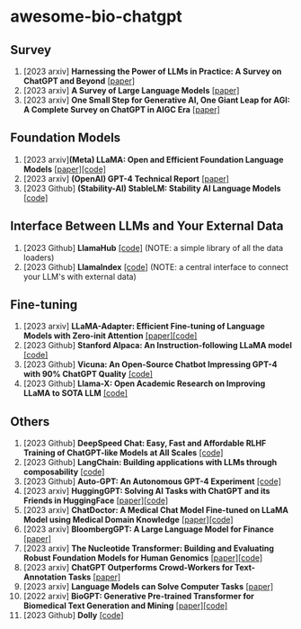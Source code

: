 # awesome-bio-chatgpt

## Survey
1. [2023 arxiv] **Harnessing the Power of LLMs in Practice: A Survey on ChatGPT and Beyond** [[paper]](https://www.researchgate.net/publication/370224758_Harnessing_the_Power_of_LLMs_in_Practice_A_Survey_on_ChatGPT_and_Beyond)
1. [2023 arxiv] **A Survey of Large Language Models** [[paper]](https://arxiv.org/abs/2303.18223)
1. [2023 arxiv] **One Small Step for Generative AI, One Giant Leap for AGI: A Complete Survey on ChatGPT in AIGC Era** [[paper]](https://arxiv.org/abs/2304.06488)

## Foundation Models
1. [2023 arxiv]**(Meta) LLaMA: Open and Efficient Foundation Language Models** [[paper]](https://arxiv.org/abs/2302.13971v1)[[code]](https://github.com/facebookresearch/llama)
1. [2023 arxiv] **(OpenAI) GPT-4 Technical Report** [[paper]](https://arxiv.org/pdf/2303.08774.pdf)
1. [2023 Github] **(Stability-AI) StableLM: Stability AI Language Models** [[code]](https://github.com/Stability-AI/StableLM)



## Interface Between LLMs and Your External Data
1. [2023 Github] **LlamaHub** [[code]](https://github.com/emptycrown/llama-hub) (NOTE: a simple library of all the data loaders)
1. [2023 Github] **LlamaIndex** [[code]](https://github.com/jerryjliu/llama_index) (NOTE: a central interface to connect your LLM's with external data)


## Fine-tuning
1. [2023 arxiv] **LLaMA-Adapter: Efficient Fine-tuning of Language Models with Zero-init Attention** [[paper]](https://arxiv.org/abs/2303.16199)[[code]](https://github.com/ZrrSkywalker/LLaMA-Adapter)
1. [2023 Github] **Stanford Alpaca: An Instruction-following LLaMA model** [[code]](https://github.com/tatsu-lab/stanford_alpaca)
1. [2023 Github] **Vicuna: An Open-Source Chatbot Impressing GPT-4 with 90% ChatGPT Quality** [[code]](https://github.com/lm-sys/FastChat)
1. [2023 Github] **Llama-X: Open Academic Research on Improving LLaMA to SOTA LLM** [[code]](https://github.com/AetherCortex/Llama-X)



## Others
1. [2023 Github] **DeepSpeed Chat: Easy, Fast and Affordable RLHF Training of ChatGPT-like Models at All Scales** [[code]](https://github.com/microsoft/DeepSpeed/tree/master/blogs/deepspeed-chat)
1. [2023 Github] **LangChain: Building applications with LLMs through composability** [[code]](https://github.com/hwchase17/langchain)
1. [2023 Github] **Auto-GPT: An Autonomous GPT-4 Experiment** [[code]](https://github.com/Significant-Gravitas/Auto-GPT)
1. [2023 arxiv] **HuggingGPT: Solving AI Tasks with ChatGPT and its Friends in HuggingFace** [[paper]](https://arxiv.org/abs/2303.17580)[[code]](https://github.com/microsoft/JARVIS)
1. [2023 arxiv] **ChatDoctor: A Medical Chat Model Fine-tuned on LLaMA Model using Medical Domain Knowledge** [[paper]](https://arxiv.org/abs/2303.14070)[[code]](https://github.com/Kent0n-Li/ChatDoctor)
1. [2023 arxiv] **BloombergGPT: A Large Language Model for Finance** [[paper]](https://arxiv.org/abs/2303.17564)
1. [2023 arxiv] **The Nucleotide Transformer: Building and Evaluating Robust Foundation Models for Human Genomics** [[paper]](https://www.biorxiv.org/content/10.1101/2023.01.11.523679v2)[[code]](https://github.com/instadeepai/nucleotide-transformer)
1. [2023 arxiv] **ChatGPT Outperforms Crowd-Workers for Text-Annotation Tasks** [[paper]](https://arxiv.org/abs/2303.15056)
1. [2023 arxiv] **Language Models can Solve Computer Tasks** [[paper]](https://arxiv.org/pdf/2303.17491.pdf)
1. [2022 arxiv] **BioGPT: Generative Pre-trained Transformer for Biomedical Text Generation and Mining** [[paper]](https://arxiv.org/abs/2210.10341)[[code]](https://github.com/microsoft/BioGPT)
1. [2023 Github] **Dolly** [[code]](https://github.com/databrickslabs/dolly)

